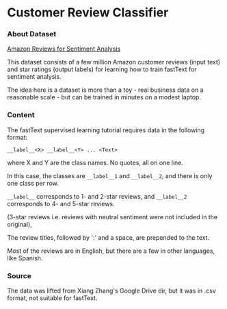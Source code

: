 # Customer Review Classifier

### About Dataset

[Amazon Reviews for Sentiment Analysis](https://www.kaggle.com/datasets/bittlingmayer/amazonreviews)

This dataset consists of a few million Amazon customer reviews (input text) and star ratings (output labels) for learning how to train fastText for sentiment analysis.

The idea here is a dataset is more than a toy - real business data on a reasonable scale - but can be trained in minutes on a modest laptop.

### Content

The fastText supervised learning tutorial requires data in the following format:

`__label__<X> __label__<Y> ... <Text>`

where X and Y are the class names. No quotes, all on one line.

In this case, the classes are `__label__1` and `__label__2`, and there is only one class per row.

`__label__` corresponds to 1- and 2-star reviews, and `__label__2` corresponds to 4- and 5-star reviews.

(3-star reviews i.e. reviews with neutral sentiment were not included in the original),

The review titles, followed by ':' and a space, are prepended to the text.

Most of the reviews are in English, but there are a few in other languages, like Spanish.

### Source

The data was lifted from Xiang Zhang's Google Drive dir, but it was in .csv format, not suitable for fastText.

